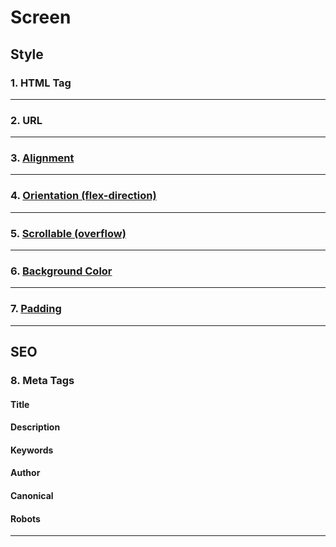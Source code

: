 # Screen

## Style

### 1. HTML Tag

***



### 2. URL

***



### 3. [Alignment](broken-reference)

***



### 4. [Orientation (flex-direction)](broken-reference)

***



### 5. [Scrollable (overflow)](broken-reference)

***



### 6. [Background Color](broken-reference)

***



### 7. [Padding](broken-reference)

***



## SEO

### 8. Meta Tags

#### Title

#### Description

#### Keywords

#### Author

#### Canonical

#### Robots

***

